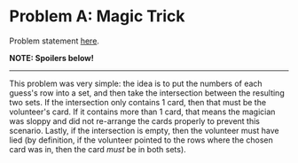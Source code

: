 # Problem A: Magic Trick

Problem statement [here](https://code.google.com/codejam/contest/2974486/dashboard#s=p0).

**NOTE: Spoilers below!**

---

This problem was very simple: the idea is to put the numbers of each guess's row into a set, and
then take the intersection between the resulting two sets. If the intersection only contains 1
card, then that must be the volunteer's card. If it contains more than 1 card, that means the
magician was sloppy and did not re-arrange the cards properly to prevent this scenario. Lastly,
if the intersection is empty, then the volunteer must have lied (by definition, if the volunteer
pointed to the rows where the chosen card was in, then the card *must* be in both sets).

